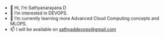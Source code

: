 - 👋 Hi, I’m Sathyanarayana D
- 👀 I’m interested in DEVOPS.
- 🌱 I’m currently learning more Advanced Cloud Computing concepts and MLOPS.
- 📫 I will be available on sathyaddevops@gmail.com

<!---
sathyaddevops/sathyaddevops is a ✨ special ✨ repository because its `README.md` (this file) appears on your GitHub profile.
You can click the Preview link to take a look at your changes.
--->
